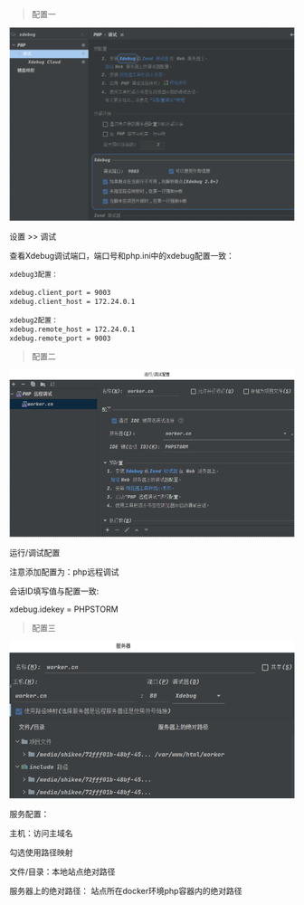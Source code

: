 > 配置一

![image](image/xdebug-1.png)

设置 >> 调试

查看Xdebug调试端口，端口号和php.ini中的xdebug配置一致：

```
xdebug3配置：

xdebug.client_port = 9003
xdebug.client_host = 172.24.0.1

xdebug2配置：
xdebug.remote_host = 172.24.0.1
xdebug.remote_port = 9003
```

> 配置二

![image](image/xdebug-2.png)

运行/调试配置

注意添加配置为：php远程调试

会话ID填写值与配置一致:

xdebug.idekey = PHPSTORM

> 配置三

![image](image/xdebug-3.png)

服务配置：

主机：访问主域名

勾选使用路径映射

文件/目录：本地站点绝对路径

服务器上的绝对路径： 站点所在docker环境php容器内的绝对路径